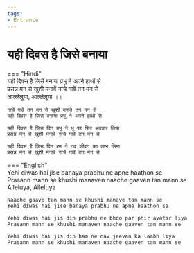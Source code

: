 ```yaml
---
tags:
- Entrance
---
```


# यही दिवस है जिसे बनाया  

=== "Hindi"  
    यही दिवस है जिसे बनाया प्रभु ने अपने हाथों से  
    प्रसन्न मन से खुशी मनावें नाचे गावें तन मन से  
    आल्लेलूया, आल्लेलूया ।।  

    नाचे गावे तन मन से खुशी मनावे तन मन से  
    यही दिवस है जिसे बनाया प्रभु ने अपने हाथों से  

    यही दिवस है जिस दिन प्रभु ने भू पर फिर अवतार लिया  
    प्रसन्न मन से खुशी मनावें नाचे गावें तन मन से  

    यही दिवस है जिस दिन हम ने नव जीवन का लाभ लिया  
    प्रसन्न मन से खुशी मनावें नाचे गावें तन मन से  

=== "English"  
    Yehi diwas hai jise banaya prabhu ne apne haathon se  
    Prasann mann se khushi manaven naache gaaven tan mann se  
    Alleluya, Alleluya  

    Naache gaave tan mann se khushi manave tan mann se  
    Yehi diwas hai jise banaya prabhu ne apne haathon se  

    Yehi diwas hai jis din prabhu ne bhoo par phir avatar liya  
    Prasann mann se khushi manaven naache gaaven tan mann se  

    Yehi diwas hai jis din ham ne nav jeevan ka laabh liya  
    Prasann mann se khushi manaven naache gaaven tan mann se